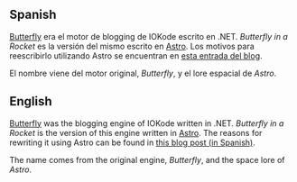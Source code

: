## Spanish
[Butterfly](https://github.com/iokode/butterfly) era el motor de blogging de IOKode escrito en .NET. *Butterfly in a Rocket* es la versión del mismo escrito en [Astro](https://astro.build). Los motivos para reescribirlo utilizando Astro se encuentran en [esta entrada del blog](https://iokode.blog/post/butterfly-rocket).

El nombre viene del motor original, *Butterfly*, y el lore espacial de *Astro*.

## English

[Butterfly](https://github.com/iokode/butterfly) was the blogging engine of IOKode written in .NET. *Butterfly in a Rocket* is the version of this engine written in [Astro](https://astro.build). The reasons for rewriting it using Astro can be found in [this blog post (in Spanish)](https://iokode.blog/post/butterfly-rocket).

The name comes from the original engine, *Butterfly*, and the space lore of *Astro*.